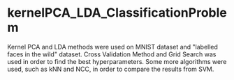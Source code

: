 # kernelPCA_LDA_ClassificationProblem

Kernel PCA and LDA methods were used on MNIST dataset and "labelled faces in the wild" dataset. Cross Validation Method and Grid Search was used in order to find the best hyperparameters. Some more algorithms were used, such as kNN and NCC, in order to compare the results from SVM.
